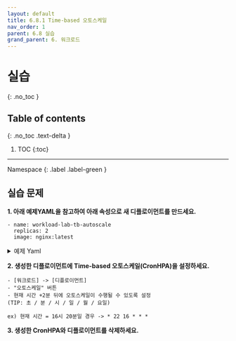 ```yaml
---
layout: default
title: 6.8.1 Time-based 오토스케일
nav_order: 1
parent: 6.8 실습
grand_parent: 6. 워크로드
---
```


# 실습
{: .no_toc }

## Table of contents
{: .no_toc .text-delta }

1. TOC
{:toc}

---

<div class="code-example" markdown="1">
Namespace
{: .label .label-green }
</div>

## 실습 문제

**1. 아래 예제YAML을 참고하여 아래 속성으로 새 디플로이먼트를 만드세요.**

```
- name: workload-lab-tb-autoscale
  replicas: 2
  image: nginx:latest
```

<details>
<summary>예제 Yaml</summary>
  
{% highlight yaml %}
---
apiVersion: apps/v1
kind: Deployment
metadata:
  name: nginx
  labels:
    app: nginx
spec:
  replicas: 1
  selector:
    matchLabels:
      app: nginx
  template:
    metadata:
      labels:
        app: nginx
    spec:
      containers:
      - name: nginx
        image: nginx:1.20-alpine
        ports:
        - containerPort: 80

{% endhighlight %}
   
</details>

**2. 생성한 디플로이먼트에 Time-based 오토스케일(CronHPA)을 설정하세요.**

```
- [워크로드] -> [디플로이먼트]
- "오토스케일" 버튼
- 현재 시간 +2분 뒤에 오토스케일이 수행될 수 있도록 설정
(TIP: 초 / 분 / 시 / 일 / 월 / 요일)

ex) 현재 시간 = 16시 20분일 경우 -> * 22 16 * * *
```

**3. 생성한 CronHPA와 디플로이먼트를 삭제하세요.**